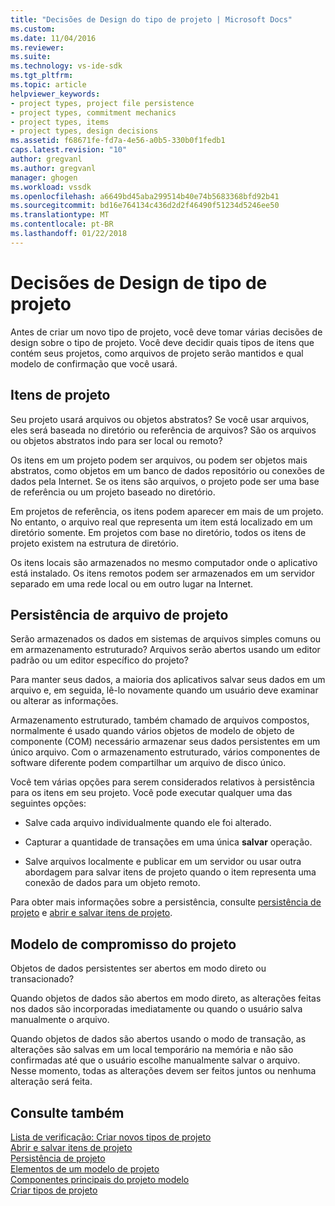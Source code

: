 ```yaml
---
title: "Decisões de Design do tipo de projeto | Microsoft Docs"
ms.custom: 
ms.date: 11/04/2016
ms.reviewer: 
ms.suite: 
ms.technology: vs-ide-sdk
ms.tgt_pltfrm: 
ms.topic: article
helpviewer_keywords:
- project types, project file persistence
- project types, commitment mechanics
- project types, items
- project types, design decisions
ms.assetid: f68671fe-fd7a-4e56-a0b5-330b0f1fedb1
caps.latest.revision: "10"
author: gregvanl
ms.author: gregvanl
manager: ghogen
ms.workload: vssdk
ms.openlocfilehash: a6649bd45aba299514b40e74b5683368bfd92b41
ms.sourcegitcommit: bd16e764134c436d2d2f46490f51234d5246ee50
ms.translationtype: MT
ms.contentlocale: pt-BR
ms.lasthandoff: 01/22/2018
---
```

# <a name="project-type-design-decisions"></a>Decisões de Design de tipo de projeto
Antes de criar um novo tipo de projeto, você deve tomar várias decisões de design sobre o tipo de projeto. Você deve decidir quais tipos de itens que contém seus projetos, como arquivos de projeto serão mantidos e qual modelo de confirmação que você usará.  
  
## <a name="project-items"></a>Itens de projeto  
 Seu projeto usará arquivos ou objetos abstratos? Se você usar arquivos, eles será baseada no diretório ou referência de arquivos? São os arquivos ou objetos abstratos indo para ser local ou remoto?  
  
 Os itens em um projeto podem ser arquivos, ou podem ser objetos mais abstratos, como objetos em um banco de dados repositório ou conexões de dados pela Internet. Se os itens são arquivos, o projeto pode ser uma base de referência ou um projeto baseado no diretório.  
  
 Em projetos de referência, os itens podem aparecer em mais de um projeto. No entanto, o arquivo real que representa um item está localizado em um diretório somente. Em projetos com base no diretório, todos os itens de projeto existem na estrutura de diretório.  
  
 Os itens locais são armazenados no mesmo computador onde o aplicativo está instalado. Os itens remotos podem ser armazenados em um servidor separado em uma rede local ou em outro lugar na Internet.  
  
## <a name="project-file-persistence"></a>Persistência de arquivo de projeto  
 Serão armazenados os dados em sistemas de arquivos simples comuns ou em armazenamento estruturado? Arquivos serão abertos usando um editor padrão ou um editor específico do projeto?  
  
 Para manter seus dados, a maioria dos aplicativos salvar seus dados em um arquivo e, em seguida, lê-lo novamente quando um usuário deve examinar ou alterar as informações.  
  
 Armazenamento estruturado, também chamado de arquivos compostos, normalmente é usado quando vários objetos de modelo de objeto de componente (COM) necessário armazenar seus dados persistentes em um único arquivo. Com o armazenamento estruturado, vários componentes de software diferente podem compartilhar um arquivo de disco único.  
  
 Você tem várias opções para serem considerados relativos à persistência para os itens em seu projeto. Você pode executar qualquer uma das seguintes opções:  
  
-   Salve cada arquivo individualmente quando ele foi alterado.  
  
-   Capturar a quantidade de transações em uma única **salvar** operação.  
  
-   Salve arquivos localmente e publicar em um servidor ou usar outra abordagem para salvar itens de projeto quando o item representa uma conexão de dados para um objeto remoto.  
  
 Para obter mais informações sobre a persistência, consulte [persistência de projeto](../../extensibility/internals/project-persistence.md) e [abrir e salvar itens de projeto](../../extensibility/internals/opening-and-saving-project-items.md).  
  
## <a name="project-commitment-model"></a>Modelo de compromisso do projeto  
 Objetos de dados persistentes ser abertos em modo direto ou transacionado?  
  
 Quando objetos de dados são abertos em modo direto, as alterações feitas nos dados são incorporadas imediatamente ou quando o usuário salva manualmente o arquivo.  
  
 Quando objetos de dados são abertos usando o modo de transação, as alterações são salvas em um local temporário na memória e não são confirmadas até que o usuário escolhe manualmente salvar o arquivo. Nesse momento, todas as alterações devem ser feitos juntos ou nenhuma alteração será feita.  
  
## <a name="see-also"></a>Consulte também  
 [Lista de verificação: Criar novos tipos de projeto](../../extensibility/internals/checklist-creating-new-project-types.md)   
 [Abrir e salvar itens de projeto](../../extensibility/internals/opening-and-saving-project-items.md)   
 [Persistência de projeto](../../extensibility/internals/project-persistence.md)   
 [Elementos de um modelo de projeto](../../extensibility/internals/elements-of-a-project-model.md)   
 [Componentes principais do projeto modelo](../../extensibility/internals/project-model-core-components.md)   
 [Criar tipos de projeto](../../extensibility/internals/creating-project-types.md)